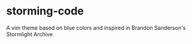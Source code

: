 # storming-code
A vim theme based on blue colors and inspired in Brandon Sanderson's Stormlight Archive
